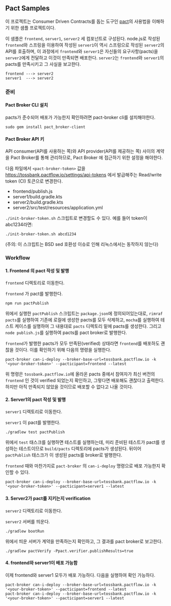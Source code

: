 ## Pact Samples

이 프로젝트는 Consumer Driven Contracts를 돕는 도구인 [pact](https://pact.io)의
사용법을 이해하기 위한 샘플 프로젝트이다.

이 샘플은 `frontend`, `server1`, `server2` 세 컴포넌트로 구성된다. node.js로
작성된 `frontend`와 스프링을 이용하여 작성된 `server1`이 역시 스프링으로 작성된
`server2`의 API를 호출하며, 이 과정에서 `frontend`와 `server1`은 자신들의
요구사항(pacts)을 `server2`에게 전달하고 이것이 만족되면 배포한다. `server2`는
`frontend`와 `server1`의 pacts를 만족시키고 그 사실을 보고한다.

```
frontend ---> server2
server1  ---> server2
```

### 준비

#### Pact Broker CLI 설치

pacts가 준수되어 배포가 가능한지 확인하려면 pact-broker cli를 설치해야한다.

    sudo gem install pact_broker-client

#### Pact Broker API 키

API consumer(API를 사용하는 쪽)와 API provider(API를 제공하는 쪽) 사이의 계약을
Pact Broker를 통해 관리하므로, Pact Broker 에 접근하기 위한 설정을 해야한다.

다음 파일에서 `<pact-broker-token>` 값을
https://tossbank.pactflow.io/settings/api-tokens 에서 발급해주는 Read/write
token (CI) 토큰으로 변경한다.

* frontend/publish.js
* server1/build.gradle.kts
* server2/build.gradle.kts
* server2/src/test/resources/application.yml

`./init-broker-token.sh` 스크립트로 변경할도 수 있다. 예를 들어 token이 abc1234라면:

    ./init-broker-token.sh abcd1234

(주의: 이 스크립트는 BSD sed 호환성 이슈로 인해 리눅스에서는 동작하지 않는다)

### Workflow

#### 1. Frontend 의 pact 작성 및 발행

`frontend` 디렉토리로 이동한다.

`frontend` 가 pact를 발행한다.

    npm run pactPublish

위에서 실행한 `pactPublish` 스크립트는 `package.json`에 정의되어있는대로, `rimraf pacts`를 실행하여 기존에 로컬에 생성한 pacts를 모두 삭제하고, `mocha`를 실행하여 테스트 케이스를 실행하여 그 내용대로 `pacts` 디렉토리 밑에 pacts를 생성한다. 그리고 `node publish.js`를 실행하여 pacts를 pact broker로 발행한다.

`frontend`가 발행한 pacts가 모두 만족된(verified) 상태라면 `frontend`를 배포하도 괜찮을 것이다. 이를 확인하기 위해 다음의 명령을 실행한다.

    pact-broker can-i-deploy --broker-base-url=tossbank.pactflow.io -k '<your-broker-token>' --pacticipant=frontend --latest

위 명령은 `tossbank.pactflow.io`에 올라온 pacts 중에서 참여자가 최신 버전의 `frontend` 인 것이 verified 되었는지 확인하고, 그렇다면 배포해도 괜찮다고 출력한다. 하지만 아직 만족되지 않았을 것이므로 배포할 수 없다고 나올 것이다.

#### 2. Server1의 pact 작성 및 발행

`server1` 디렉토리로 이동한다.

`server1` 이 pact를 발행한다.

    ./gradlew test pactPublish

위에서 `test` 태스크를 실행하면 테스트를 실행하는데, 미리 준비된 테스트가 pact를 생성하는 테스트이므로 `build/pacts` 디렉토리에 pacts가 생성된다. 뒤이어 `pactPublish` 태스크가 이 생성된 pacts를 broker로 발행한다.

`frontend` 때와 마찬가지로 `pact-broker` 의 `can-i-deploy` 명령으로 배포 가능한지 확인할 수 있다.

    pact-broker can-i-deploy --broker-base-url=tossbank.pactflow.io -k '<your-broker-token>' --pacticipant=server1 --latest

#### 3. Server2가 pact를 지키는지 verification

`server2` 디렉토리로 이동한다.

`server2` 서버를 띄운다.

    ./gradlew bootRun

위에서 띄운 서버가 계약을 만족하는지 확인하고, 그 결과를 pact broker로 보고한다.

    ./gradlew pactVerify -Ppact.verifier.publishResults=true

#### 4. frontend와 server1이 배포 가능함

이제 frontend와 server1 모두가 배포 가능하다. 다음을 실행하여 확인 가능하다.

    pact-broker can-i-deploy --broker-base-url=tossbank.pactflow.io -k '<your-broker-token>' --pacticipant=frontend --latest
    pact-broker can-i-deploy --broker-base-url=tossbank.pactflow.io -k '<your-broker-token>' --pacticipant=server1 --latest
